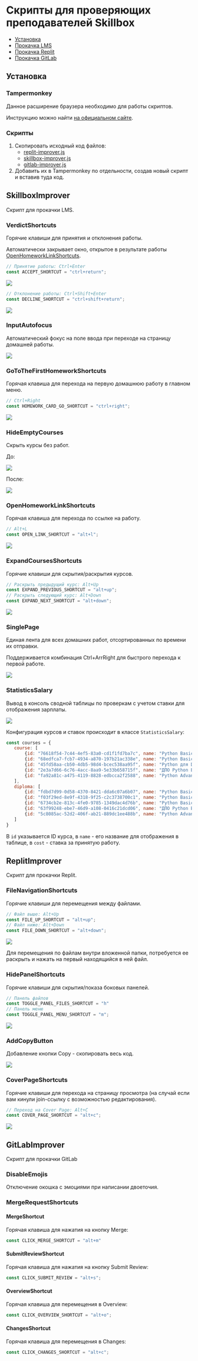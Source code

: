 # Скрипты для проверяющих преподавателей Skillbox

- [Установка](#установка)
- [Прокачка LMS](#skillboximprover)
- [Прокачка Replit](#replitimprover)
- [Прокачка GitLab](#gitlabimprover)

## Установка
### Tampermonkey
Данное расширение браузера необходимо для работы скриптов. 

Инструкцию можно найти [на официальном сайте](https://www.tampermonkey.net/).

### Скрипты

1. Скопировать исходный код файлов:
   - [replit-improver.js](https://raw.githubusercontent.com/itookyourboo/skillbox_userscripts/master/replit-improver.js)
   - [skillbox-improver.js](https://raw.githubusercontent.com/itookyourboo/skillbox_userscripts/master/skillbox-improver.js)
   - [gitlab-improver.js](https://raw.githubusercontent.com/itookyourboo/skillbox_userscripts/master/gitlab-improver.js)
2. Добавить их в Tampermonkey по отдельности, создав новый скрипт и вставив туда код.

## SkillboxImprover

Скрипт для прокачки LMS.

### VerdictShortcuts

Горячие клавиши для принятия и отклонения работы.

Автоматически закрывает окно, открытое в результате работы [OpenHomeworkLinkShortcuts](#openhomeworklinkshortcuts).

```javascript
// Принятие работы: Ctrl+Enter
const ACCEPT_SHORTCUT = "ctrl+return";
```

![](assets/Skillbox_VerdictShortcuts_Accept.gif)

```javascript
// Отклонение работы: Ctrl+Shift+Enter
const DECLINE_SHORTCUT = "ctrl+shift+return";
```

![](assets/Skillbox_VerdictShortcuts_Reject.gif)

### InputAutofocus

Автоматический фокус на поле ввода при переходе на страницу домашней работы.

![](assets/Skillbox_InputAutofocus.gif)

### GoToTheFirstHomeworkShortcuts

Горячая клавиша для перехода на первую домашнюю работу в главном меню.

```javascript
// Ctrl+Right
const HOMEWORK_CARD_GO_SHORTCUT = "ctrl+right";
```

![](assets/Skillbox_GoToTheFirstHomeworkShortcuts.gif)

### HideEmptyCourses

Скрыть курсы без работ.

До: 

![](assets/Skillbox_HideEmptyCourses_before.png)

После:

![](assets/Skillbox_HideEmptyCourses_after.png)

### OpenHomeworkLinkShortcuts

Горячая клавиша для перехода по ссылке на работу.

```javascript
// Alt+L
const OPEN_LINK_SHORTCUT = "alt+l";
```

![](assets/Skillbox_OpenHomeworkLinkShortcuts.gif)

### ExpandCoursesShortcuts

Горячие клавиши для скрытия/раскрытия курсов.

```javascript
// Раскрыть предыдущий курс: Alt+Up
const EXPAND_PREVIOUS_SHORTCUT = "alt+up";
// Раскрыть следующий курс: Alt+Down
const EXPAND_NEXT_SHORTCUT = "alt+down";
```

![](assets/Skillbox_ExpandCoursesShortcuts.gif)

### SinglePage

Единая лента для всех домашних работ, отсортированных по времени их отправки.

Поддерживается комбинация Ctrl+ArrRight для быстрого перехода к первой работе.

![](assets/Skillbox_SinglePage.jpg)

### StatisticsSalary

Вывод в консоль сводной таблицы по проверкам с учетом ставки для отображения зарплаты.

![](assets/Skillbox_StatisticsSalary.jpg)

Конфигурация курсов и ставок происходит в классе `StatisticsSalary`:

```javascript
const courses = {
   course: [
       {id: "76618f54-7c44-4ef5-83a0-cd1f1fd7ba7c", name: "Python Basic 1", cost: 0},
       {id: "68edfca7-fcb7-4934-a870-197b21ac338e", name: "Python Basic 2", cost: 0},
       {id: "45fd58aa-cb50-4db5-98d4-bcec538aa95f", name: "Python для Data Science", cost: 0},
       {id: "2e3a7d66-6c76-4acc-8aa9-5e33b658715f", name: "ДПО Python Basic", cost: 0},
       {id: "fa92a81c-a475-4119-8828-edbcca2f2588", name: "Python Advanced", cost: 0},
   ],
   diploma: [
       {id: "fdbd7d99-0d58-4370-8421-dda6c07a6b07", name: "Python Basic 1", cost: 0},
       {id: "f03f29ed-8e9f-4318-9f25-c2c3738700c1", name: "Python Basic 2", cost: 0},
       {id: "6734cb2e-813c-4fe0-9785-1349dac4d76b", name: "Python Basic 2 (2022)", cost: 0},
       {id: "63f99248-ebe7-46d9-a108-0416c21dcd06", name: "ДПО Python Basic", cost: 0},
       {id: "5c8085ac-52d2-406f-ab21-889dc1ee488b", name: "Python Advanced", cost: 0},
   ]
}
```

В `id` указывается ID курса, в `name` - его название для отображения в таблице, в `cost` - ставка за принятую работу.


## ReplitImprover

Скрипт для прокачки Replit.

### FileNavigationShortcuts

Горячие клавиши для перемещения между файлами.

```javascript
// Файл выше: Alt+Up
const FILE_UP_SHORTCUT = "alt+up";
// Файл ниже: Alt+Down
const FILE_DOWN_SHORTCUT = "alt+down";
```

![](assets/Replit_FileNavigationShortcuts.gif)

Для перемещения по файлам внутри вложенной папки, потребуется ее раскрыть и нажать на первый находящийся в ней файл.

### HidePanelShortcuts

Горячие клавиши для скрытия/показа боковых панелей.

```javascript
// Панель файлов
const TOGGLE_PANEL_FILES_SHORTCUT = "h"
// Панель меню
const TOGGLE_PANEL_MENU_SHORTCUT = "m";
```

![](assets/Replit_HidePanelShortcuts.gif)

### AddCopyButton

Добавление кнопки Copy - скопировать весь код.

![](assets/Replit_AddCopyButton.gif)

### CoverPageShortcuts

Горячие клавиши для перехода на страницу просмотра (на случай если вам кинули join-ссылку с возможностью редактирования).

```javascript
// Переход на Cover Page: Alt+C
const COVER_PAGE_SHORTCUT = "alt+c";
```

![](assets/Replit_CoverPageShortcuts.gif)


## GitLabImprover

Скрипт для прокачки GitLab

### DisableEmojis

Отключение окошка с эмоциями при написании двоеточия.

### MergeRequestShortcuts

#### MergeShortcut

Горячая клавиша для нажатия на кнопку Merge:

```javascript
const CLICK_MERGE_SHORTCUT = "alt+m"
```

#### SubmitReviewShortcut

Горячая клавиша для нажатия на кнопку Submit Review:

```javascript
const CLICK_SUBMIT_REVIEW = "alt+s";
```

#### OverviewShortcut

Горячая клавиша для перемещения в Overview:

```javascript
const CLICK_OVERVIEW_SHORTCUT = "alt+o";
```

#### ChangesShortcut

Горячая клавиша для перемещения в Changes:

```javascript
const CLICK_CHANGES_SHORTCUT = "alt+c";
```
